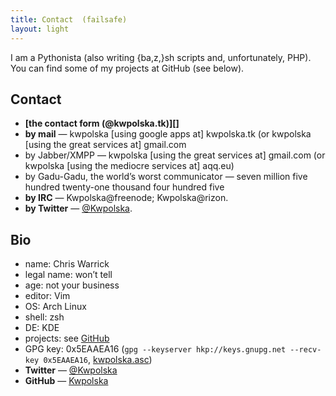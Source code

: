 ```yaml
---
title: Contact  (failsafe)
layout: light
---
```

I am a Pythonista (also writing {ba,z,}sh scripts and, unfortunately, PHP).  You can find some of my projects at GitHub (see below).

## Contact

* **[the contact form (@kwpolska.tk)][]**
* **by mail** — kwpolska \[using google apps at\] kwpolska.tk (or kwpolska \[using the great services at\] gmail.com
* by Jabber/XMPP — kwpolska  \[using the great services at\] gmail.com (or kwpolska \[using the mediocre services at\] aqq.eu)
* by Gadu-Gadu, the world&#8217;s worst communicator — seven million five hundred twenty-one thousand four hundred five
* **by IRC** — Kwpolska@freenode; Kwpolska@rizon.
* **by Twitter** — [@Kwpolska][twitter].


## Bio

* name: Chris Warrick
* legal name: won’t tell
* age: not your business
* editor: Vim
* OS: Arch Linux
* shell: zsh
* DE: KDE
* projects: see [GitHub][]
* GPG key: 0x5EAAEA16 (`gpg --keyserver hkp://keys.gnupg.net --recv-key 0x5EAAEA16`, [kwpolska.asc][])
* **Twitter** — [@Kwpolska][twitter]
* **GitHub** — [Kwpolska][GitHub]


 [kwpolska.asc]:     http://kwpolska.tk/pub/kwpolska.asc  "kwpolska.asc"
 [the contact form]: http://kwpolska.tk/contact/form.php  "Contact Form"
 [twitter]:          http://twitter.com/Kwpolska          "Twitter"
 [GitHub]:           http://GitHub.com/Kwpolska           "GitHub"
